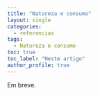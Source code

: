 ```yaml
---
title: "Natureza e consumo"
layout: single
categories:
  - referencias
tags:
  - Natureza e consumo
toc: true
toc_label: "Neste artigo"
author_profile: true
---
```

Em breve.